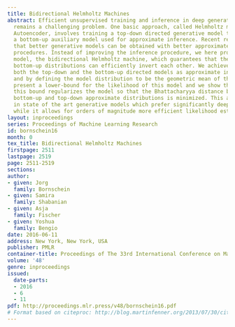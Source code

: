 ```yaml
---
title: Bidirectional Helmholtz Machines
abstract: Efficient unsupervised training and inference in deep generative models
  remains a challenging problem. One basic approach, called Helmholtz machine or Variational
  Autoencoder, involves training a top-down directed generative model together with
  a bottom-up auxiliary model used for approximate inference. Recent results indicate
  that better generative models can be obtained with better approximate inference
  procedures. Instead of improving the inference procedure, we here propose a new
  model, the bidirectional Helmholtz machine, which guarantees that the top-down and
  bottom-up distributions can efficiently invert each other. We achieve this by interpreting
  both the top-down and the bottom-up directed models as approximate inference distributions
  and by defining the model distribution to be the geometric mean of these two. We
  present a lower-bound for the likelihood of this model and we show that optimizing
  this bound regularizes the model so that the Bhattacharyya distance between the
  bottom-up and top-down approximate distributions is minimized. This approach results
  in state of the art generative models which prefer significantly deeper architectures
  while it allows for orders of magnitude more efficient likelihood estimation.
layout: inproceedings
series: Proceedings of Machine Learning Research
id: bornschein16
month: 0
tex_title: Bidirectional Helmholtz Machines
firstpage: 2511
lastpage: 2519
page: 2511-2519
sections: 
author:
- given: Jorg
  family: Bornschein
- given: Samira
  family: Shabanian
- given: Asja
  family: Fischer
- given: Yoshua
  family: Bengio
date: 2016-06-11
address: New York, New York, USA
publisher: PMLR
container-title: Proceedings of The 33rd International Conference on Machine Learning
volume: '48'
genre: inproceedings
issued:
  date-parts:
  - 2016
  - 6
  - 11
pdf: http://proceedings.mlr.press/v48/bornschein16.pdf
# Format based on citeproc: http://blog.martinfenner.org/2013/07/30/citeproc-yaml-for-bibliographies/
---
```


